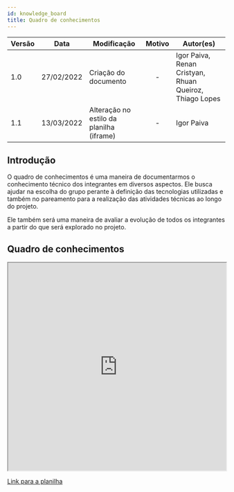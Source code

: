 ```yaml
---
id: knowledge_board
title: Quadro de conhecimentos
---
```


| Versão | Data       | Modificação                    | Motivo | Autor(es) |
| ------ | ---------- | ------------------------------ | :------: | ----- |
| 1.0    | 27/02/2022 | Criação do documento  | - | Igor Paiva, Renan Cristyan, Rhuan Queiroz, Thiago Lopes |
| 1.1    | 13/03/2022 | Alteração no estilo da planilha (iframe)  | - | Igor Paiva |


## Introdução
O quadro de conhecimentos é uma maneira de documentarmos o conhecimento técnico dos integrantes em diversos aspectos. Ele busca ajudar na escolha do grupo perante à definição das tecnologias utilizadas e também no pareamento para a realização das atividades técnicas ao longo do projeto.

Ele também será uma maneira de avaliar a evolução de todos os integrantes a partir do que será explorado no projeto.

## Quadro de conhecimentos

<iframe width="100%" height="480px" style={{minWidth: "640px", minHeight: "480px", backgroundColor: "#f4f4f4", border: "1px solid #efefef" }} src="https://docs.google.com/spreadsheets/d/e/2PACX-1vSetwZ7H6c4rDSkQrffZ4rQfVopceQqTbCnZ21Zn4uUfuy14OY-xPWrYRiZG814K2FjjORb89gpNZJC/pubhtml?widget=true&amp;headers=false"></iframe>

[Link para a planilha](https://docs.google.com/spreadsheets/d/1fQ61CTZYQBWKRX5QdOj_sAPGhwHvboBf3Uz2yS6905I/edit?usp=sharing)
